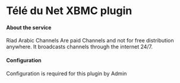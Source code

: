 Télé du Net XBMC plugin
=======================

#### About the service ####
Riad Arabic Channels Are paid Channels and not for free distribution anywhere.
It broadcasts channels through the internet 24/7.

#### Configuration #####
Configuration is required for this plugin by Admin
